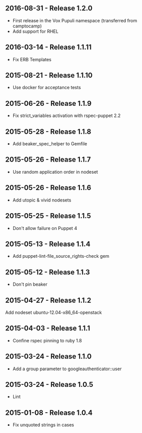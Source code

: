## 2016-08-31 - Release 1.2.0

- First release in the Vox Pupuli namespace (transferred from camptocamp)
- Add support for RHEL


## 2016-03-14 - Release 1.1.11

- Fix ERB Templates


## 2015-08-21 - Release 1.1.10

- Use docker for acceptance tests


## 2015-06-26 - Release 1.1.9

- Fix strict_variables activation with rspec-puppet 2.2


## 2015-05-28 - Release 1.1.8

- Add beaker_spec_helper to Gemfile


## 2015-05-26 - Release 1.1.7

- Use random application order in nodeset


## 2015-05-26 - Release 1.1.6

- Add utopic & vivid nodesets


## 2015-05-25 - Release 1.1.5

- Don't allow failure on Puppet 4


## 2015-05-13 - Release 1.1.4

- Add puppet-lint-file_source_rights-check gem


## 2015-05-12 - Release 1.1.3

- Don't pin beaker


## 2015-04-27 - Release 1.1.2

Add nodeset ubuntu-12.04-x86_64-openstack


## 2015-04-03 - Release 1.1.1

- Confine rspec pinning to ruby 1.8


## 2015-03-24 - Release 1.1.0

- Add a group parameter to googleauthenticator::user


## 2015-03-24 - Release 1.0.5

- Lint


## 2015-01-08 - Release 1.0.4

- Fix unquoted strings in cases
